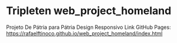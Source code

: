 # Tripleten web_project_homeland

Projeto De Pátria para Pátria
Design Responsivo
Link GitHub Pages: https://rafaelftinoco.github.io/web_project_homeland/index.html

